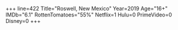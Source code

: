 +++
line=422
Title="Roswell, New Mexico"
Year=2019
Age="16+"
IMDb="6.1"
RottenTomatoes="55%"
Netflix=1
Hulu=0
PrimeVideo=0
Disney=0
+++

